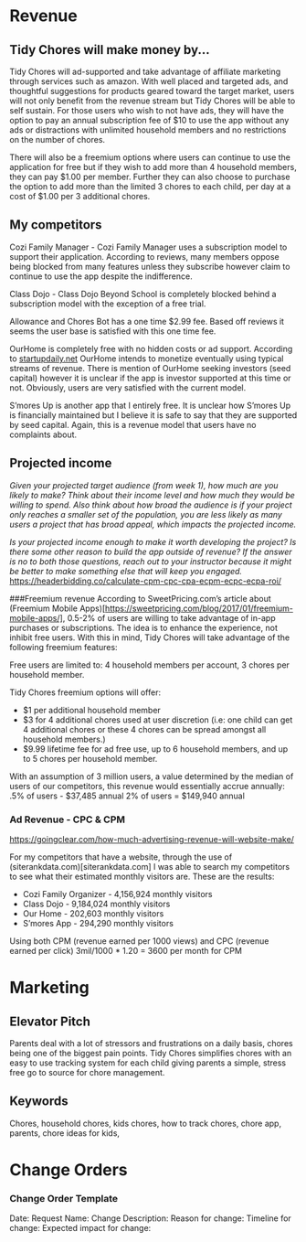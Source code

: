# Revenue

## Tidy Chores will make money by...

Tidy Chores will ad-supported and take advantage of affiliate marketing through services such as amazon. With well placed and targeted ads, and thoughtful suggestions for products geared toward the target market, users will not only benefit from the revenue stream but Tidy Chores will be able to self sustain. For those users who wish to not have ads, they will have the option to pay an annual subscription fee of $10 to use the app without any ads or distractions with unlimited household members and no restrictions on the number of chores. 

There will also be a freemium options where users can continue to use the application for free but if they wish to add more than 4 household members, they can pay $1.00 per member. Further they can also choose to purchase the option to add more than the limited 3 chores to each child, per day at a cost of $1.00 per 3 additional chores.

## My competitors
Cozi Family Manager - Cozi Family Manager uses a subscription model to support their application. According to reviews, many members oppose being blocked from many features unless they subscribe however claim to continue to use the app despite the indifference.

Class Dojo - Class Dojo Beyond School is completely blocked behind a subscription model with the exception of a free trial. 

Allowance and Chores Bot has a one time $2.99 fee. Based off reviews it seems the user base is satisfied with this one time fee.

OurHome is completely free with no hidden costs or ad support. According to [startupdaily.net](https://www.startupdaily.net/2014/12/melbourne-startup-ourhome-gamifies-household-chores-children/) OurHome intends to monetize eventually using typical streams of revenue. There is mention of OurHome seeking investors (seed capital) however it is unclear if the app is investor supported at this time or not. Obviously, users are very satisfied with the current model.

S’mores Up is another app that I entirely free. It is unclear how S’mores Up is financially maintained but I believe it is safe to say that they are supported by seed capital. Again, this is a revenue model that users have no complaints about.

## Projected income
*Given your projected target audience (from week 1), how much are you likely to make? Think about their income level and how much they would be willing to spend. Also think about how broad the audience is if your project only reaches a smaller set of the population, you are less likely as many users a project that has broad appeal, which impacts the projected income.*

*Is your projected income enough to make it worth developing the project? Is there some other reason to build the app outside of revenue? If the answer is no to both those questions, reach out to your instructor because it might be better to make something else that will keep you engaged.*
https://headerbidding.co/calculate-cpm-cpc-cpa-ecpm-ecpc-ecpa-roi/

###Freemium revenue
According to SweetPricing.com’s article about (Freemium Mobile Apps)[https://sweetpricing.com/blog/2017/01/freemium-mobile-apps/], 0.5-2% of users are willing to take advantage of in-app purchases or subscriptions. The idea is to enhance the experience, not inhibit free users. With this in mind, Tidy Chores will take advantage of the following freemium features:

Free users are limited to: 4 household members per account, 3 chores per household member.

Tidy Chores freemium options will offer:
 * $1 per additional household member
 * $3 for 4 additional chores used at user discretion (i.e: one child can get 4 additional chores or these 4 chores can be spread amongst all household members.)
 * $9.99 lifetime fee for ad free use, up to 6 household members, and up to 5 chores per household member.

With an assumption of 3 million users, a value determined by the median of users of our competitors, this revenue would essentially accrue annually: 
.5% of users - $37,485 annual
2% of users = $149,940 annual

### Ad Revenue - CPC & CPM
https://goingclear.com/how-much-advertising-revenue-will-website-make/

For my competitors that have a website, through the use of (siterankdata.com)[siterankdata.com] I was able to search my competitors to see what their estimated monthly visitors are. These are the results:

 * Cozi Family Organizer - 4,156,924 monthly visitors
 * Class Dojo - 9,184,024 monthly visitors
 * Our Home - 202,603 monthly visitors
 * S’mores App - 294,290 monthly visitors

Using both CPM (revenue earned per 1000 views) and CPC (revenue earned per click)
 3mil/1000 * 1.20 = 3600 per month for CPM


# Marketing

## Elevator Pitch

Parents deal with a lot of stressors and frustrations on a daily basis, chores being one of the biggest pain points. Tidy Chores simplifies chores with an easy to use tracking system for each child giving parents a simple, stress free go to source for chore management.

## Keywords

Chores, household chores, kids chores, how to track chores, chore app, parents, chore ideas for kids, 

# Change Orders

### Change Order Template
Date: 
Request Name: 
Change Description:
Reason for change:
Timeline for change:
Expected impact for change:
